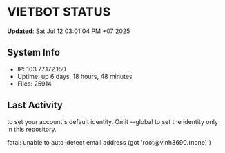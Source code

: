 # VIETBOT STATUS
**Updated**: Sat Jul 12 03:01:04 PM +07 2025

## System Info
- IP: 103.77.172.150
- Uptime: up 6 days, 18 hours, 48 minutes
- Files: 25914

## Last Activity

to set your account's default identity.
Omit --global to set the identity only in this repository.

fatal: unable to auto-detect email address (got 'root@vinh3690.(none)')
